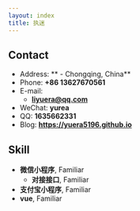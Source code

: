 ```yaml
---
layout: index
title: 执迷
---
```

## Contact

- Address: ** - Chongqing, China**
- Phone: **+86 13627670561**
- E-mail:
  - **liyuera@qq.com**
- WeChat: **yurea**
- QQ: **1635662331**
- Blog: **<https://yuera5196.github.io>**

## Skill

- **微信小程序**, Familiar
  - **对接接口**, Familiar
- **支付宝小程序**, Familiar
- **vue**, Familiar

